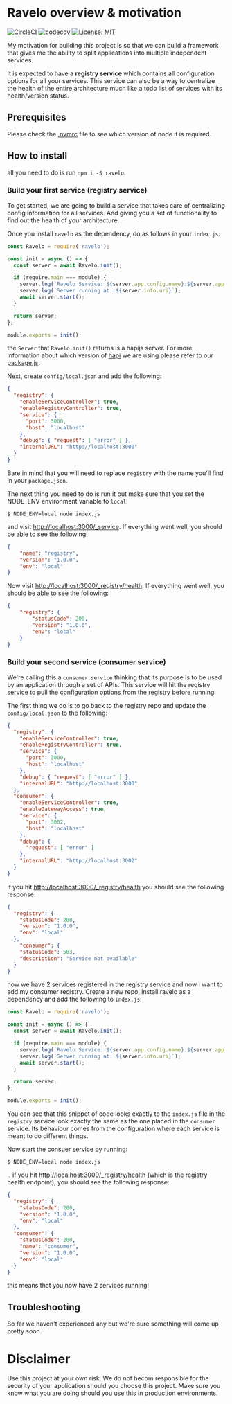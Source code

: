# Ravelo overview & motivation

[![CircleCI](https://circleci.com/gh/opposite-bracket/ravelo/tree/master.svg?style=svg)](https://circleci.com/gh/opposite-bracket/ravelo/tree/master)
[![codecov](https://codecov.io/gh/opposite-bracket/ravelo/branch/master/graph/badge.svg)](https://codecov.io/gh/opposite-bracket/ravelo)
[![License: MIT](https://img.shields.io/badge/License-MIT-yellow.svg)](https://opensource.org/licenses/MIT)

My motivation for building this project is 
so that we can build a framework that gives
me the ability to split applications into
multiple independent services.

It is expected to have a **registry service**
which contains all configuration options for
all your services. This service can also be
a way to centralize the health of the entire
architecture much like a todo list of services
with its health/version status.

## Prerequisites

Please check the [.nvmrc](https://github.com/ravelo-systematic-solutions/ravelo/blob/master/.nvmrc)
file to see which version of node it is required.

## How to install

all you need to do is run `npm i -S ravelo`.

### Build your first service (registry service)

To get started, we are going to build a service
that takes care of centralizing config information
for all services. And giving you a set of
functionality to find out the health of your
architecture.

Once you install `ravelo` as the dependency,
do as follows in your `index.js`:

```javascript
const Ravelo = require('ravelo');

const init = async () => {
  const server = await Ravelo.init();

  if (require.main === module) {
    server.log(`Ravelo Service: ${server.app.config.name}:${server.app.config.version}`);
    server.log(`Server running at: ${server.info.uri}`);
    await server.start();
  }

  return server;
};

module.exports = init();
```

the `Server` that `Ravelo.init()` returns is a hapijs
server. For more information about which version of
[hapi](https://hapijs.com/) we are using please refer to our
[package.js](https://github.com/opposite-bracket/ravelo/blob/master/package.json).

Next, create `config/local.json` and add the following:

```json
{
  "registry": {
    "enableServiceController": true,
    "enableRegistryController": true,
    "service": {
      "port": 3000,
      "host": "localhost"
    },
    "debug": { "request": [ "error" ] },
    "internalURL": "http://localhost:3000"
  }
}
```

Bare in mind that you will need to replace `registry`
with the name you'll find in your `package.json`.

The next thing you need to do is run it but make sure that
you set the NODE_ENV environment variable to `local`:

```jshelllanguage
$ NODE_ENV=local node index.js
```

and visit [http://localhost:3000/_service](http://localhost:3000/_service).
If everything went well, you should be able to see the following:

```json
{
    "name": "registry",
    "version": "1.0.0",
    "env": "local"
}
```

Now visit [http://localhost:3000/_registry/health](http://localhost:3000/_registry/health).
If everything went well, you should be able to see the following:

```json
{
    "registry": {
        "statusCode": 200,
        "version": "1.0.0",
        "env": "local"
    }
}
```

### Build your second service (consumer service)

We're calling this a `consumer service`  thinking
that its purpose is to be used by an application
through a set of APIs. This service will hit the
registry service to pull the configuration options
from the registry before running.

The first thing we do is to go back to the registry repo
and update the `config/local.json` to the following:

```json
{
  "registry": {
    "enableServiceController": true,
    "enableRegistryController": true,
    "service": {
      "port": 3000,
      "host": "localhost"
    },
    "debug": { "request": [ "error" ] },
    "internalURL": "http://localhost:3000"
  },
  "consumer": {
    "enableServiceController": true,
    "enableGatewayAccess": true,
    "service": {
      "port": 3002,
      "host": "localhost"
    },
    "debug": {
      "request": [ "error" ]
    },
    "internalURL": "http://localhost:3002"
  }
}
```

if you hit [http://localhost:3000/_registry/health](http://localhost:3000/_registry/health)
you should see the following response:

```json
{
  "registry": {
    "statusCode": 200,
    "version": "1.0.0",
    "env": "local"
  },
    "consumer": {
    "statusCode": 503,
    "description": "Service not available"
  }
}
```

now we have 2 services registered in the registry service and
now i want to add my consumer registry. Create a new repo,
install ravelo as a dependency and add the following to `index.js`:

```javascript
const Ravelo = require('ravelo');

const init = async () => {
  const server = await Ravelo.init();

  if (require.main === module) {
    server.log(`Ravelo Service: ${server.app.config.name}:${server.app.config.version}`);
    server.log(`Server running at: ${server.info.uri}`);
    await server.start();
  }

  return server;
};

module.exports = init();
```

You can see that this snippet of code
looks exactly to the `index.js` file in the `registry`
service look exactly the same as the one placed in the
`consumer` service. Its behaviour comes from the
configuration where each service is meant to do
different things.

Now start the consuer service by running:


```jshelllanguage
$ NODE_ENV=local node index.js
```

.. if you hit [http://localhost:3000/_registry/health](http://localhost:3000/_registry/health) (which is
the registry health endpoint), you should see the
following response:

```json
{
  "registry": {
    "statusCode": 200,
    "version": "1.0.0",
    "env": "local"
  },
  "consumer": {
    "statusCode": 200,
    "name": "consumer",
    "version": "1.0.0",
    "env": "local"
  }
}
```

this means that you now have 2 services running!

## Troubleshooting

So far we haven't experienced any but we're sure something will come up pretty soon.

# Disclaimer

Use this project at your own risk. We do not becom responsible for the security
of your application should you choose this project. Make sure you know what you
are doing should you use this in production environments.